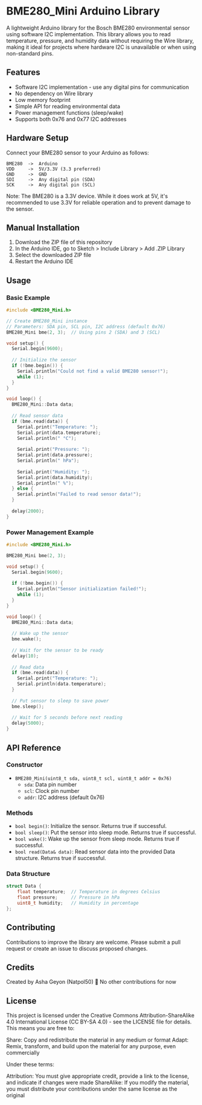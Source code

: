 # BME280_Mini Arduino Library

A lightweight Arduino library for the Bosch BME280 environmental sensor using software I2C implementation. This library allows you to read temperature, pressure, and humidity data without requiring the Wire library, making it ideal for projects where hardware I2C is unavailable or when using non-standard pins.

## Features

- Software I2C implementation - use any digital pins for communication
- No dependency on Wire library
- Low memory footprint
- Simple API for reading environmental data
- Power management functions (sleep/wake)
- Supports both 0x76 and 0x77 I2C addresses

## Hardware Setup

Connect your BME280 sensor to your Arduino as follows:

```
BME280  ->  Arduino
VDD     ->  5V/3.3V (3.3 preferred)
GND     ->  GND
SDI     ->  Any digital pin (SDA)
SCK     ->  Any digital pin (SCL)
```

Note: The BME280 is a 3.3V device. While it does work at 5V, it's recommended to use 3.3V for reliable operation and to prevent damage to the sensor.

## Manual Installation

1. Download the ZIP file of this repository
2. In the Arduino IDE, go to Sketch > Include Library > Add .ZIP Library
3. Select the downloaded ZIP file
4. Restart the Arduino IDE

## Usage

### Basic Example

```cpp
#include <BME280_Mini.h>

// Create BME280_Mini instance
// Parameters: SDA pin, SCL pin, I2C address (default 0x76)
BME280_Mini bme(2, 3);  // Using pins 2 (SDA) and 3 (SCL)

void setup() {
  Serial.begin(9600);
  
  // Initialize the sensor
  if (!bme.begin()) {
    Serial.println("Could not find a valid BME280 sensor!");
    while (1);
  }
}

void loop() {
  BME280_Mini::Data data;
  
  // Read sensor data
  if (bme.read(data)) {
    Serial.print("Temperature: ");
    Serial.print(data.temperature);
    Serial.println(" °C");
    
    Serial.print("Pressure: ");
    Serial.print(data.pressure);
    Serial.println(" hPa");
    
    Serial.print("Humidity: ");
    Serial.print(data.humidity);
    Serial.println(" %");
  } else {
    Serial.println("Failed to read sensor data!");
  }
  
  delay(2000);
}
```

### Power Management Example

```cpp
#include <BME280_Mini.h>

BME280_Mini bme(2, 3);

void setup() {
  Serial.begin(9600);
  
  if (!bme.begin()) {
    Serial.println("Sensor initialization failed!");
    while (1);
  }
}

void loop() {
  BME280_Mini::Data data;
  
  // Wake up the sensor
  bme.wake();
  
  // Wait for the sensor to be ready
  delay(10);
  
  // Read data
  if (bme.read(data)) {
    Serial.print("Temperature: ");
    Serial.println(data.temperature);
  }
  
  // Put sensor to sleep to save power
  bme.sleep();
  
  // Wait for 5 seconds before next reading
  delay(5000);
}
```

## API Reference

### Constructor

- `BME280_Mini(uint8_t sda, uint8_t scl, uint8_t addr = 0x76)`
  - `sda`: Data pin number
  - `scl`: Clock pin number
  - `addr`: I2C address (default 0x76)

### Methods

- `bool begin()`: Initialize the sensor. Returns true if successful.
- `bool sleep()`: Put the sensor into sleep mode. Returns true if successful.
- `bool wake()`: Wake up the sensor from sleep mode. Returns true if successful.
- `bool read(Data& data)`: Read sensor data into the provided Data structure. Returns true if successful.

### Data Structure

```cpp
struct Data {
    float temperature;  // Temperature in degrees Celsius
    float pressure;     // Pressure in hPa
    uint8_t humidity;   // Humidity in percentage
};
```

## Contributing

Contributions to improve the library are welcome. Please submit a pull request or create an issue to discuss proposed changes.

## Credits

Created by Asha Geyon (Natpol50) 🦊
No other contributions for now

## License

This project is licensed under the Creative Commons Attribution-ShareAlike 4.0 International License (CC BY-SA 4.0) - see the LICENSE file for details. This means you are free to:

Share: Copy and redistribute the material in any medium or format Adapt: Remix, transform, and build upon the material for any purpose, even commercially

Under these terms:

Attribution: You must give appropriate credit, provide a link to the license, and indicate if changes were made ShareAlike: If you modify the material, you must distribute your contributions under the same license as the original
